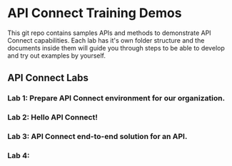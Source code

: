 # API Connect Training Demos
This git repo contains samples APIs and methods to demonstrate API Connect capabilities.
Each lab has it's own folder structure and the documents inside them will guide you through steps to 
be able to develop and try out examples by yourself.

## API Connect Labs

### Lab 1: Prepare API Connect environment for our organization.

###  Lab 2: Hello API Connect!

### Lab 3: API Connect end-to-end solution for an API.

### Lab 4:
